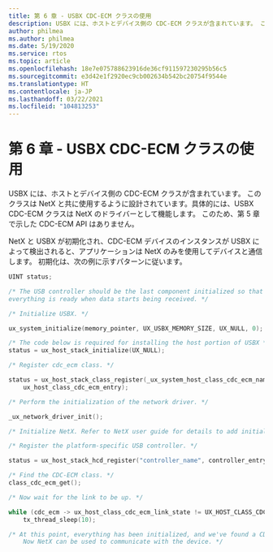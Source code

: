 ```yaml
---
title: 第 6 章 - USBX CDC-ECM クラスの使用
description: USBX には、ホストとデバイス側の CDC-ECM クラスが含まれています。 このクラスは NetX と共に使用するように設計されています。具体的には、USBX CDC-ECM クラスは NetX のドライバーとして機能します。 このため、第 5 章で示した CDC-ECM API はありません。
author: philmea
ms.author: philmea
ms.date: 5/19/2020
ms.service: rtos
ms.topic: article
ms.openlocfilehash: 18e7e075788623916de36cf911597230295b56c5
ms.sourcegitcommit: e3d42e1f2920ec9cb002634b542bc20754f9544e
ms.translationtype: HT
ms.contentlocale: ja-JP
ms.lasthandoff: 03/22/2021
ms.locfileid: "104813253"
---
```

# <a name="chapter-6---usbx-cdc-ecm-class-usage"></a>第 6 章 - USBX CDC-ECM クラスの使用

USBX には、ホストとデバイス側の CDC-ECM クラスが含まれています。 このクラスは NetX と共に使用するように設計されています。具体的には、USBX CDC-ECM クラスは NetX のドライバーとして機能します。 このため、第 5 章で示した CDC-ECM API はありません。

NetX と USBX が初期化され、CDC-ECM デバイスのインスタンスが USBX によって検出されると、アプリケーションは NetX のみを使用してデバイスと通信します。 初期化は、次の例に示すパターンに従います。

```c
UINT status;

/* The USB controller should be the last component initialized so that
everything is ready when data starts being received. */

/* Initialize USBX. */

ux_system_initialize(memory_pointer, UX_USBX_MEMORY_SIZE, UX_NULL, 0);

/* The code below is required for installing the host portion of USBX */
status = ux_host_stack_initialize(UX_NULL);

/* Register cdc_ecm class. */

status = ux_host_stack_class_register(_ux_system_host_class_cdc_ecm_name,
    ux_host_class_cdc_ecm_entry);

/* Perform the initialization of the network driver. */

_ux_network_driver_init();

/* Initialize NetX. Refer to NetX user guide for details to add initialization code. */

/* Register the platform-specific USB controller. */

status = ux_host_stack_hcd_register("controller_name", controller_entry, param1, param2);

/* Find the CDC-ECM class. */
class_cdc_ecm_get();

/* Now wait for the link to be up. */

while (cdc_ecm -> ux_host_class_cdc_ecm_link_state != UX_HOST_CLASS_CDC_ECM_LINK_STATE_UP)
    tx_thread_sleep(10);

/* At this point, everything has been initialized, and we've found a CDC-ECM device.
    Now NetX can be used to communicate with the device. */
```
